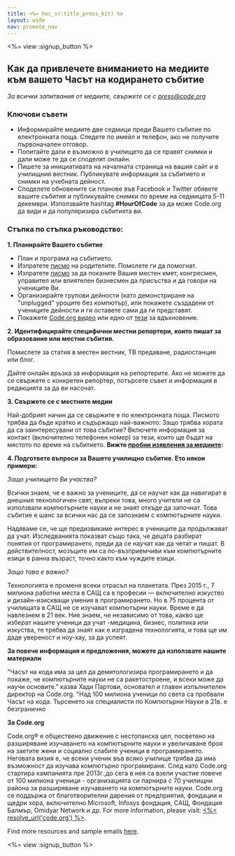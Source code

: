 ```yaml
---
title: <%= hoc_s(:title_press_kit) %>
layout: wide
nav: promote_nav
---
```

<%= view :signup_button %>

## Как да привлечете вниманието на медиите към вашето Часът на кодирането събитие

*За всички запитвания от медиите, свържете се с <press@code.org>*

### Ключови съвети

- Информирайте медиите две седмици преди Вашето събитие по електронната поща. Следете по имейл и телефон, ако не получите първоначален отговор.
- Попитайте дали е възможно в училището да се правят снимки и дали може те да се споделят онлайн.
- Пишете за инициативата на началната страница на вашия сайт и в училищния вестник. Публикувате информация за събитието и снимки на учебната дейност.
- Споделете обновените си планове във Facebook и Twitter обявете вашите събития и публикувайте снимки по време на седмицата 5-11 декември. Използвайте hashtag **#HourOfCode** за да може Code.org да види и да популяризира събитията ви.

### Стъпка по стъпка ръководство:

**1. Планирайте Вашето събитие**

- План и програма на събитието.
- Изпратете [писмо](<%= resolve_url('/promote/resources#sample-emails') %>) на родителите. Помолете ги да помогнат.
- Изпратете [писмо](<%= resolve_url('/promote/resources#sample-emails') %>) за да поканите Вашия местен кмет, конгресмен, управител или влиятелен бизнесмен да присъства и да говори на учениците Ви.
- Организирайте групови дейности (като демонстриране на "unplugged" уроците без компютър), или покажете създадени от учениците дейности и ги оставете сами да ги представят.
- Покажете [Code.org видео](<%= resolve_url('/') %>) или едно от [тези](<%= resolve_url('/promote/resources#videos') %>) за вдъхновение.

**2. Идентифицирайте специфични местни репортери, които пишат за образование или местни събития.**

Помислете за статия в местен вестник, ТВ предаване, радиостанция или блог.

Дайте онлайн връзка за информация на репортерите. Ако не можете да се свържете с конкретен репортер, потърсете съвет и информация в редакцията за да ви насочат.

**3. Свържете се с местните медии**

Най-добрият начин да се свържите е по електронната поща. Писмото трябва да бъде кратко и съдържащо най-важното: Защо трябва хората да са заинтересувани от това събитие? Включете информация за контакт (включително тeлефонен номер) за тези, които ще бъдат на мястото по време на събитието. **Вижте [пробни изявления за медиите](<%= resolve_url('/promote/resources#sample-emails') %>):**

**4. Подгответе въпроси за Вашето училищно събитие. Ето някои примери:**

*Защо училището Ви участва?*

Всички знаем, че е важно за учениците, да се научат как да навигират в днешния технологичен свят, въпреки това, много учители не са използвали компютърните науки и не знаят откъде да започнат. Това събитие е шанс за всички нас да се запознаем с компютърните науки.

Надяваме се, че ще предизвикаме интерес в учениците да продължават да учат. Изследванията показват също така, че децата разбират понятия от програмирането, преди да се научат как да четат и пишат. В действителност, мозъците им са по-възприемчиви към компютърните езици в ранна възраст, точно както към чуждите езици.

*Защо това е важно?*

Технологията е променя всеки отрасъл на планетата. През 2015 г., 7 милиона работни места в САЩ са в професии — включително изкуство и дизайн-изискващи умения в програмирането. Но в 75 процента от училищата в САЩ не се изучават компютърни науки. Време е да навлезнем в 21 век. Ние знаем, че независимо от това, какво ще изберат нашите ученици да учат -медицина, бизнес, политика или изкуства, те трябва да знаят как е изградена технологията, и това ще им даде увереност и ноу-хау, за да успеят.

**За повече информация и предложения, можете да използвате нашите материали**

"Часът на кода има за цел да демитологизира програмирането и да покаже, че компютърните науки не са ракетостроене, и всеки може да научи основите." казва Хади Партови, основател и главен изпълнителен директор на Code.org. "Над 100 милиона ученици по света са пробвали Часът на кода. Търсенето на специалисти по Компютърни Науки в 21в. е безгранично

**За Code.org**

Code.org® е обществено движение с нестопанска цел, посветено на разширяване изучаването на компютърните науки и увеличаване броя на заетите жени и социално слабите ученици в програмирането. Неговата визия е, че всеки ученик във всяко училище трябва да има възможност да изучава компютърно програмиране. След като Code.org стартира кампанията пре 2013г.,до сега в нея са взели участие повече от 100 милиона ученици - организацията си парнира с 70 училищни района за разширяване изучаването на компютърните науки. Code.org се поддържа от благотворителни дарения от предприятия, фондации и щедри хора, включително Microsoft, Infosys фондация, САЩ, Фондация Балмър, Omidyar Network и др. For more information, please visit: [<%= resolve_url('code.org') %>](<%= resolve_url('https://code.org') %>).

  
Find more resources and sample emails [here](<%= resolve_url('/promote') %>).

<%= view :signup_button %>